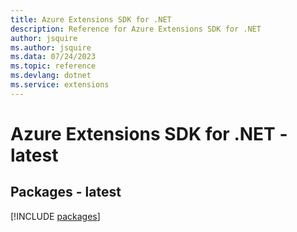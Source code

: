 ```yaml
---
title: Azure Extensions SDK for .NET
description: Reference for Azure Extensions SDK for .NET
author: jsquire
ms.author: jsquire
ms.data: 07/24/2023
ms.topic: reference
ms.devlang: dotnet
ms.service: extensions
---
```

# Azure Extensions SDK for .NET - latest
## Packages - latest
[!INCLUDE [packages](extensions-index.md)]
